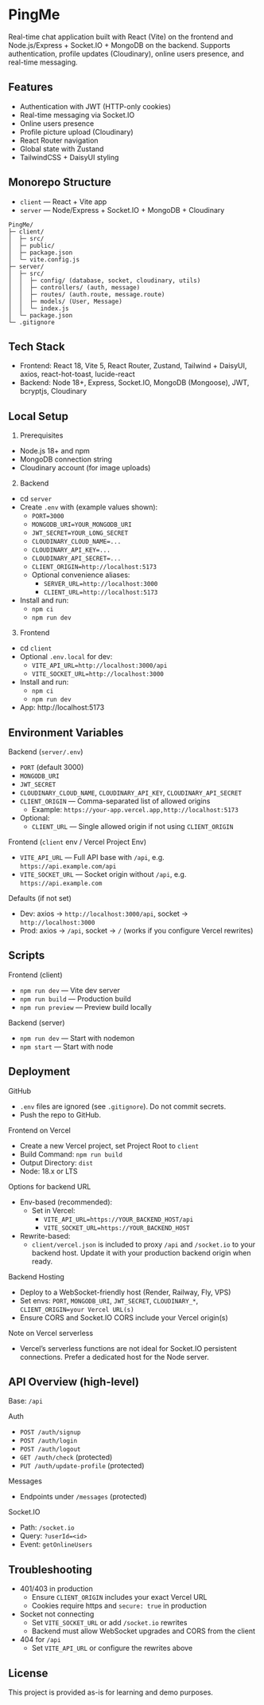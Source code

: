 # PingMe

Real-time chat application built with React (Vite) on the frontend and Node.js/Express + Socket.IO + MongoDB on the backend. Supports authentication, profile updates (Cloudinary), online users presence, and real-time messaging.

## Features

- Authentication with JWT (HTTP-only cookies)
- Real-time messaging via Socket.IO
- Online users presence
- Profile picture upload (Cloudinary)
- React Router navigation
- Global state with Zustand
- TailwindCSS + DaisyUI styling

## Monorepo Structure

- `client` — React + Vite app
- `server` — Node/Express + Socket.IO + MongoDB + Cloudinary

```
PingMe/
├─ client/
│  ├─ src/
│  ├─ public/
│  ├─ package.json
│  └─ vite.config.js
├─ server/
│  ├─ src/
│  │  ├─ config/ (database, socket, cloudinary, utils)
│  │  ├─ controllers/ (auth, message)
│  │  ├─ routes/ (auth.route, message.route)
│  │  ├─ models/ (User, Message)
│  │  └─ index.js
│  └─ package.json
└─ .gitignore
```

## Tech Stack

- Frontend: React 18, Vite 5, React Router, Zustand, Tailwind + DaisyUI, axios, react-hot-toast, lucide-react
- Backend: Node 18+, Express, Socket.IO, MongoDB (Mongoose), JWT, bcryptjs, Cloudinary

## Local Setup

1) Prerequisites
- Node.js 18+ and npm
- MongoDB connection string
- Cloudinary account (for image uploads)

2) Backend
- cd `server`
- Create `.env` with (example values shown):
  - `PORT=3000`
  - `MONGODB_URI=YOUR_MONGODB_URI`
  - `JWT_SECRET=YOUR_LONG_SECRET`
  - `CLOUDINARY_CLOUD_NAME=...`
  - `CLOUDINARY_API_KEY=...`
  - `CLOUDINARY_API_SECRET=...`
  - `CLIENT_ORIGIN=http://localhost:5173`
  - Optional convenience aliases:
    - `SERVER_URL=http://localhost:3000`
    - `CLIENT_URL=http://localhost:5173`
- Install and run:
  - `npm ci`
  - `npm run dev`

3) Frontend
- cd `client`
- Optional `.env.local` for dev:
  - `VITE_API_URL=http://localhost:3000/api`
  - `VITE_SOCKET_URL=http://localhost:3000`
- Install and run:
  - `npm ci`
  - `npm run dev`
- App: http://localhost:5173

## Environment Variables

Backend (`server/.env`)
- `PORT` (default 3000)
- `MONGODB_URI`
- `JWT_SECRET`
- `CLOUDINARY_CLOUD_NAME`, `CLOUDINARY_API_KEY`, `CLOUDINARY_API_SECRET`
- `CLIENT_ORIGIN` — Comma-separated list of allowed origins
  - Example: `https://your-app.vercel.app,http://localhost:5173`
- Optional:
  - `CLIENT_URL` — Single allowed origin if not using `CLIENT_ORIGIN`

Frontend (`client` env / Vercel Project Env)
- `VITE_API_URL` — Full API base with `/api`, e.g. `https://api.example.com/api`
- `VITE_SOCKET_URL` — Socket origin without `/api`, e.g. `https://api.example.com`

Defaults (if not set)
- Dev: axios -> `http://localhost:3000/api`, socket -> `http://localhost:3000`
- Prod: axios -> `/api`, socket -> `/` (works if you configure Vercel rewrites)

## Scripts

Frontend (client)
- `npm run dev` — Vite dev server
- `npm run build` — Production build
- `npm run preview` — Preview build locally

Backend (server)
- `npm run dev` — Start with nodemon
- `npm start` — Start with node

## Deployment

GitHub
- `.env` files are ignored (see `.gitignore`). Do not commit secrets.
- Push the repo to GitHub.

Frontend on Vercel
- Create a new Vercel project, set Project Root to `client`
- Build Command: `npm run build`
- Output Directory: `dist`
- Node: 18.x or LTS

Options for backend URL
- Env-based (recommended):
  - Set in Vercel:
    - `VITE_API_URL=https://YOUR_BACKEND_HOST/api`
    - `VITE_SOCKET_URL=https://YOUR_BACKEND_HOST`
- Rewrite-based:
  - `client/vercel.json` is included to proxy `/api` and `/socket.io` to your backend host. Update it with your production backend origin when ready.

Backend Hosting
- Deploy to a WebSocket-friendly host (Render, Railway, Fly, VPS)
- Set envs: `PORT`, `MONGODB_URI`, `JWT_SECRET`, `CLOUDINARY_*`, `CLIENT_ORIGIN=your Vercel URL(s)`
- Ensure CORS and Socket.IO CORS include your Vercel origin(s)

Note on Vercel serverless
- Vercel’s serverless functions are not ideal for Socket.IO persistent connections. Prefer a dedicated host for the Node server.

## API Overview (high-level)

Base: `/api`

Auth
- `POST /auth/signup`
- `POST /auth/login`
- `POST /auth/logout`
- `GET /auth/check` (protected)
- `PUT /auth/update-profile` (protected)

Messages
- Endpoints under `/messages` (protected)

Socket.IO
- Path: `/socket.io`
- Query: `?userId=<id>`
- Event: `getOnlineUsers`

## Troubleshooting

- 401/403 in production
  - Ensure `CLIENT_ORIGIN` includes your exact Vercel URL
  - Cookies require https and `secure: true` in production
- Socket not connecting
  - Set `VITE_SOCKET_URL` or add `/socket.io` rewrites
  - Backend must allow WebSocket upgrades and CORS from the client
- 404 for `/api`
  - Set `VITE_API_URL` or configure the rewrites above

## License

This project is provided as-is for learning and demo purposes.
